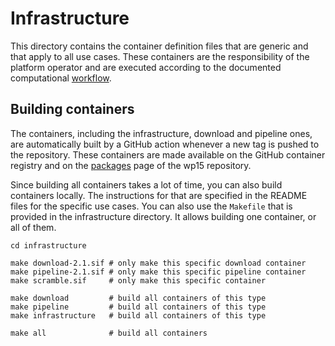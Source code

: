 # Infrastructure

This directory contains the container definition files that are generic and that apply to all use cases. These containers are the responsibility of the platform operator and are executed according to the documented computational [workflow](../docs/workflow.md).

## Building containers

The containers, including the infrastructure, download and pipeline ones, are automatically built by a GitHub action whenever a new tag is pushed to the repository. These containers are made available on the GitHub container registry and on the [packages](https://github.com/orgs/SIESTA-eu/packages?repo_name=wp15) page of the wp15 repository.

Since building all containers takes a lot of time, you can also build containers locally. The instructions for that are specified in the README files for the specific use cases. You can also use the `Makefile` that is provided in the infrastructure directory. It allows building one container, or all of them.

    cd infrastructure
    
    make download-2.1.sif # only make this specific download container
    make pipeline-2.1.sif # only make this specific pipeline container
    make scramble.sif     # only make this specific container

    make download         # build all containers of this type
    make pipeline         # build all containers of this type
    make infrastructure   # build all containers of this type

    make all              # build all containers

